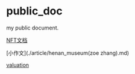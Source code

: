 # public_doc
my public document.


[NFT文档](./nft/index.md)

[小作文](./article/henan_museum(zoe zhang).md)

[valuation](./article/valuation.md)
